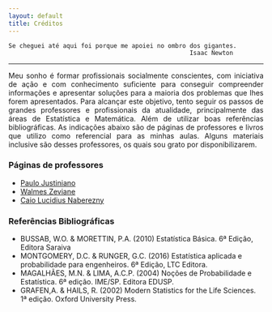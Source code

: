 ```yaml
---
layout: default
title: Créditos
---
```


    Se cheguei até aqui foi porque me apoiei no ombro dos gigantes.
                                                      Isaac Newton


---

<p style="text-align: justify;"> 
Meu sonho é formar profissionais socialmente conscientes, com iniciativa de ação e com conhecimento suficiente para conseguir compreender informações e apresentar soluções para a maioria dos problemas que lhes forem apresentados. Para alcançar este objetivo, tento seguir os passos de grandes professores e profissionais da atualidade, principalmente das áreas de Estatística e Matemática. Além de utilizar boas referências bibliográficas. As indicações abaixo são de páginas de professores e livros que utilizo como referencial para as minhas aulas. Alguns materiais inclusive são desses professores, os quais sou grato por disponibilizarem.
</p>

### Páginas de professores

* [Paulo Justiniano](http://www.leg.ufpr.br/~paulojus/)
* [Walmes Zeviane](http://www.leg.ufpr.br/~walmes/home/)
* [Caio Lucidius Naberezny](https://www.ime.unicamp.br/~cnaber/)

### Referências Bibliográficas 

* BUSSAB, W.O. & MORETTIN, P.A. (2010) Estatística Básica. 6ª Edição, Editora Saraiva
* MONTGOMERY, D.C. & RUNGER, G.C. (2016) Estatística aplicada e probabilidade para engenheiros. 6ª Edição, LTC Editora.
* MAGALHÃES, M.N. & LIMA, A.C.P. (2004) Noções de Probabilidade e Estatística. 6ª edição. IME/SP. Editora EDUSP.
* GRAFEN,A. & HAILS, R. (2002) Modern Statistics for the Life Sciences. 1ª edição. Oxford University Press.

